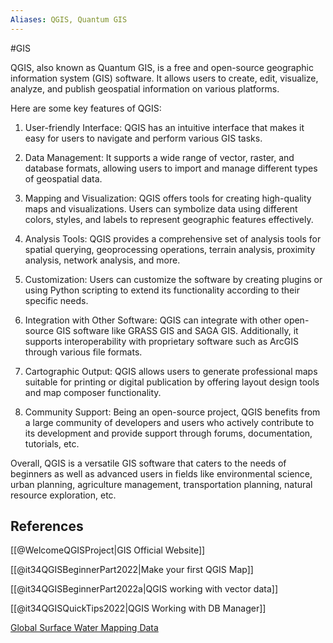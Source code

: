 ```yaml
---
Aliases: QGIS, Quantum GIS
---
```

#GIS 

QGIS, also known as Quantum GIS, is a free and open-source geographic information system (GIS) software. It allows users to create, edit, visualize, analyze, and publish geospatial information on various platforms.

Here are some key features of QGIS:

1. User-friendly Interface: QGIS has an intuitive interface that makes it easy for users to navigate and perform various GIS tasks.

2. Data Management: It supports a wide range of vector, raster, and database formats, allowing users to import and manage different types of geospatial data.

3. Mapping and Visualization: QGIS offers tools for creating high-quality maps and visualizations. Users can symbolize data using different colors, styles, and labels to represent geographic features effectively.

4. Analysis Tools: QGIS provides a comprehensive set of analysis tools for spatial querying, geoprocessing operations, terrain analysis, proximity analysis, network analysis, and more.

5. Customization: Users can customize the software by creating plugins or using Python scripting to extend its functionality according to their specific needs.

6. Integration with Other Software: QGIS can integrate with other open-source GIS software like GRASS GIS and SAGA GIS. Additionally, it supports interoperability with proprietary software such as ArcGIS through various file formats.

7. Cartographic Output: QGIS allows users to generate professional maps suitable for printing or digital publication by offering layout design tools and map composer functionality.

8. Community Support: Being an open-source project, QGIS benefits from a large community of developers and users who actively contribute to its development and provide support through forums, documentation, tutorials, etc.

Overall, QGIS is a versatile GIS software that caters to the needs of beginners as well as advanced users in fields like environmental science, urban planning, agriculture management, transportation planning, natural resource exploration, etc.

## References

[[@WelcomeQGISProject|GIS Official Website]]

[[@it34QGISBeginnerPart2022|Make your first QGIS Map]]

[[@it34QGISBeginnerPart2022a|QGIS working with vector data]]

[[@it34QGISQuickTips2022|QGIS Working with DB Manager]]

[Global Surface Water Mapping Data](https://global-surface-water.appspot.com/download)